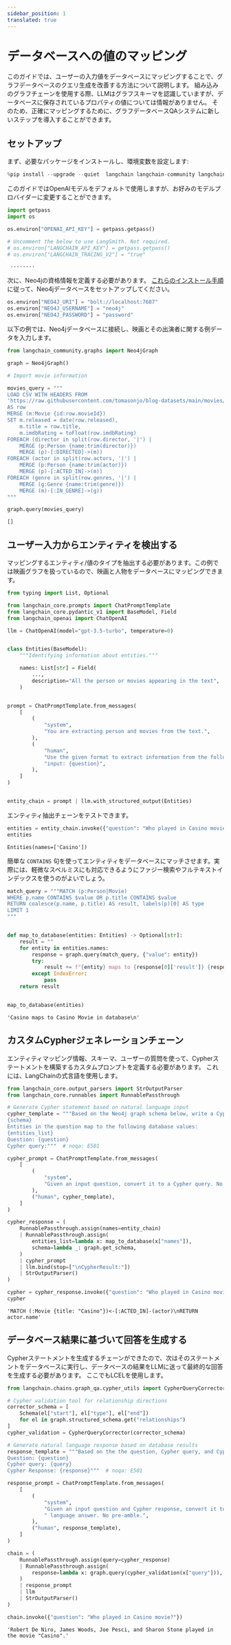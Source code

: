 ```yaml
---
sidebar_position: 1
translated: true
---
```


# データベースへの値のマッピング

このガイドでは、ユーザーの入力値をデータベースにマッピングすることで、グラフデータベースのクエリ生成を改善する方法について説明します。
組み込みのグラフチェーンを使用する際、LLMはグラフスキーマを認識していますが、データベースに保存されているプロパティの値については情報がありません。
そのため、正確にマッピングするために、グラフデータベースQAシステムに新しいステップを導入することができます。

## セットアップ

まず、必要なパッケージをインストールし、環境変数を設定します:

```python
%pip install --upgrade --quiet  langchain langchain-community langchain-openai neo4j
```

このガイドではOpenAIモデルをデフォルトで使用しますが、お好みのモデルプロバイダーに変更することができます。

```python
import getpass
import os

os.environ["OPENAI_API_KEY"] = getpass.getpass()

# Uncomment the below to use LangSmith. Not required.
# os.environ["LANGCHAIN_API_KEY"] = getpass.getpass()
# os.environ["LANGCHAIN_TRACING_V2"] = "true"
```

```output
 ········
```

次に、Neo4jの資格情報を定義する必要があります。
[これらのインストール手順](https://neo4j.com/docs/operations-manual/current/installation/)に従って、Neo4jデータベースをセットアップしてください。

```python
os.environ["NEO4J_URI"] = "bolt://localhost:7687"
os.environ["NEO4J_USERNAME"] = "neo4j"
os.environ["NEO4J_PASSWORD"] = "password"
```

以下の例では、Neo4jデータベースに接続し、映画とその出演者に関する例データを入力します。

```python
from langchain_community.graphs import Neo4jGraph

graph = Neo4jGraph()

# Import movie information

movies_query = """
LOAD CSV WITH HEADERS FROM
'https://raw.githubusercontent.com/tomasonjo/blog-datasets/main/movies/movies_small.csv'
AS row
MERGE (m:Movie {id:row.movieId})
SET m.released = date(row.released),
    m.title = row.title,
    m.imdbRating = toFloat(row.imdbRating)
FOREACH (director in split(row.director, '|') |
    MERGE (p:Person {name:trim(director)})
    MERGE (p)-[:DIRECTED]->(m))
FOREACH (actor in split(row.actors, '|') |
    MERGE (p:Person {name:trim(actor)})
    MERGE (p)-[:ACTED_IN]->(m))
FOREACH (genre in split(row.genres, '|') |
    MERGE (g:Genre {name:trim(genre)})
    MERGE (m)-[:IN_GENRE]->(g))
"""

graph.query(movies_query)
```

```output
[]
```

## ユーザー入力からエンティティを検出する

マッピングするエンティティ/値のタイプを抽出する必要があります。この例では映画グラフを扱っているので、映画と人物をデータベースにマッピングできます。

```python
from typing import List, Optional

from langchain_core.prompts import ChatPromptTemplate
from langchain_core.pydantic_v1 import BaseModel, Field
from langchain_openai import ChatOpenAI

llm = ChatOpenAI(model="gpt-3.5-turbo", temperature=0)


class Entities(BaseModel):
    """Identifying information about entities."""

    names: List[str] = Field(
        ...,
        description="All the person or movies appearing in the text",
    )


prompt = ChatPromptTemplate.from_messages(
    [
        (
            "system",
            "You are extracting person and movies from the text.",
        ),
        (
            "human",
            "Use the given format to extract information from the following "
            "input: {question}",
        ),
    ]
)


entity_chain = prompt | llm.with_structured_output(Entities)
```

エンティティ抽出チェーンをテストできます。

```python
entities = entity_chain.invoke({"question": "Who played in Casino movie?"})
entities
```

```output
Entities(names=['Casino'])
```

簡単な `CONTAINS` 句を使ってエンティティをデータベースにマッチさせます。実際には、軽微なスペルミスにも対応できるようにファジー検索やフルテキストインデックスを使うのがよいでしょう。

```python
match_query = """MATCH (p:Person|Movie)
WHERE p.name CONTAINS $value OR p.title CONTAINS $value
RETURN coalesce(p.name, p.title) AS result, labels(p)[0] AS type
LIMIT 1
"""


def map_to_database(entities: Entities) -> Optional[str]:
    result = ""
    for entity in entities.names:
        response = graph.query(match_query, {"value": entity})
        try:
            result += f"{entity} maps to {response[0]['result']} {response[0]['type']} in database\n"
        except IndexError:
            pass
    return result


map_to_database(entities)
```

```output
'Casino maps to Casino Movie in database\n'
```

## カスタムCypherジェネレーションチェーン

エンティティマッピング情報、スキーマ、ユーザーの質問を使って、Cypherステートメントを構築するカスタムプロンプトを定義する必要があります。
これには、LangChainの式言語を使用します。

```python
from langchain_core.output_parsers import StrOutputParser
from langchain_core.runnables import RunnablePassthrough

# Generate Cypher statement based on natural language input
cypher_template = """Based on the Neo4j graph schema below, write a Cypher query that would answer the user's question:
{schema}
Entities in the question map to the following database values:
{entities_list}
Question: {question}
Cypher query:"""  # noqa: E501

cypher_prompt = ChatPromptTemplate.from_messages(
    [
        (
            "system",
            "Given an input question, convert it to a Cypher query. No pre-amble.",
        ),
        ("human", cypher_template),
    ]
)

cypher_response = (
    RunnablePassthrough.assign(names=entity_chain)
    | RunnablePassthrough.assign(
        entities_list=lambda x: map_to_database(x["names"]),
        schema=lambda _: graph.get_schema,
    )
    | cypher_prompt
    | llm.bind(stop=["\nCypherResult:"])
    | StrOutputParser()
)
```

```python
cypher = cypher_response.invoke({"question": "Who played in Casino movie?"})
cypher
```

```output
'MATCH (:Movie {title: "Casino"})<-[:ACTED_IN]-(actor)\nRETURN actor.name'
```

## データベース結果に基づいて回答を生成する

Cypherステートメントを生成するチェーンができたので、次はそのステートメントをデータベースに実行し、データベースの結果をLLMに送って最終的な回答を生成する必要があります。
ここでもLCELを使用します。

```python
from langchain.chains.graph_qa.cypher_utils import CypherQueryCorrector, Schema

# Cypher validation tool for relationship directions
corrector_schema = [
    Schema(el["start"], el["type"], el["end"])
    for el in graph.structured_schema.get("relationships")
]
cypher_validation = CypherQueryCorrector(corrector_schema)

# Generate natural language response based on database results
response_template = """Based on the the question, Cypher query, and Cypher response, write a natural language response:
Question: {question}
Cypher query: {query}
Cypher Response: {response}"""  # noqa: E501

response_prompt = ChatPromptTemplate.from_messages(
    [
        (
            "system",
            "Given an input question and Cypher response, convert it to a natural"
            " language answer. No pre-amble.",
        ),
        ("human", response_template),
    ]
)

chain = (
    RunnablePassthrough.assign(query=cypher_response)
    | RunnablePassthrough.assign(
        response=lambda x: graph.query(cypher_validation(x["query"])),
    )
    | response_prompt
    | llm
    | StrOutputParser()
)
```

```python
chain.invoke({"question": "Who played in Casino movie?"})
```

```output
'Robert De Niro, James Woods, Joe Pesci, and Sharon Stone played in the movie "Casino".'
```
